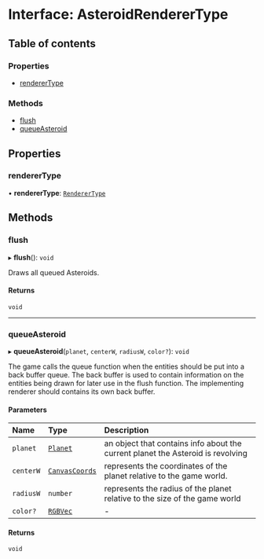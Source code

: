 # Interface: AsteroidRendererType

## Table of contents

### Properties

- [rendererType](AsteroidRendererType.md#renderertype)

### Methods

- [flush](AsteroidRendererType.md#flush)
- [queueAsteroid](AsteroidRendererType.md#queueasteroid)

## Properties

### rendererType

• **rendererType**: [`RendererType`](../README.md#renderertype)

## Methods

### flush

▸ **flush**(): `void`

Draws all queued Asteroids.

#### Returns

`void`

---

### queueAsteroid

▸ **queueAsteroid**(`planet`, `centerW`, `radiusW`, `color?`): `void`

The game calls the queue function when the entities should be put into a back buffer queue.
The back buffer is used to contain information on the entities being drawn for later use in the flush function.
The implementing renderer should contains its own back buffer.

#### Parameters

| Name      | Type                              | Description                                                                     |
| :-------- | :-------------------------------- | :------------------------------------------------------------------------------ |
| `planet`  | [`Planet`](../README.md#planet)   | an object that contains info about the current planet the Asteroid is revolving |
| `centerW` | [`CanvasCoords`](CanvasCoords.md) | represents the coordinates of the planet relative to the game world.            |
| `radiusW` | `number`                          | represents the radius of the planet relative to the size of the game world      |
| `color?`  | [`RGBVec`](../README.md#rgbvec)   | -                                                                               |

#### Returns

`void`
